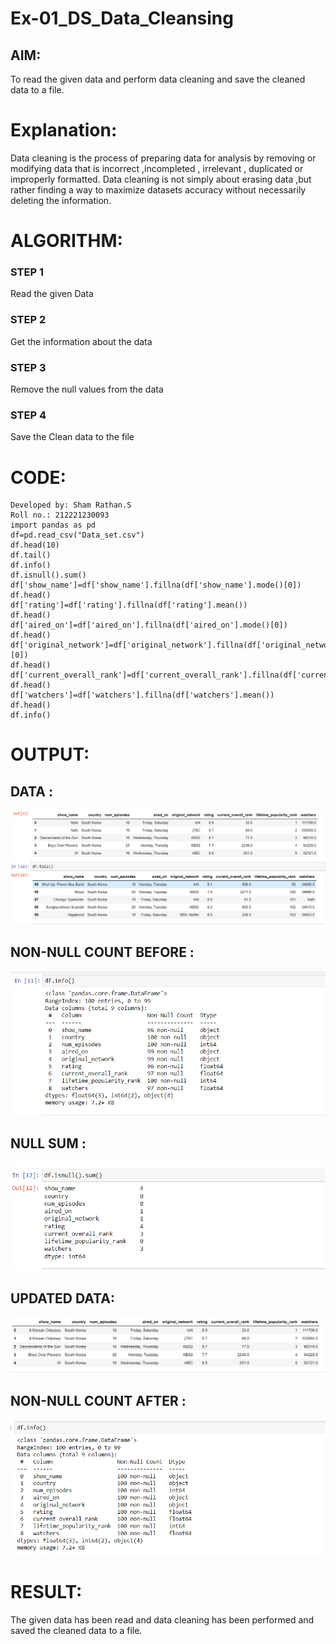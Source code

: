 # Ex-01_DS_Data_Cleansing
## AIM:
To read the given data and perform data cleaning and save the cleaned data to a file. 
# Explanation:
Data cleaning is the process of preparing data for analysis by removing or modifying data that is incorrect ,incompleted , irrelevant , duplicated or improperly formatted. 
Data cleaning is not simply about erasing data ,but rather finding a way to maximize datasets accuracy without necessarily deleting the information. 
# ALGORITHM:
### STEP 1
Read the given Data
### STEP 2
Get the information about the data
### STEP 3
Remove the null values from the data
### STEP 4
Save the Clean data to the file
# CODE:
~~~
Developed by: Sham Rathan.S
Roll no.: 212221230093
import pandas as pd
df=pd.read_csv("Data_set.csv")
df.head(10)
df.tail()
df.info()
df.isnull().sum()
df['show_name']=df['show_name'].fillna(df['show_name'].mode()[0])
df.head()
df['rating']=df['rating'].fillna(df['rating'].mean())
df.head()
df['aired_on']=df['aired_on'].fillna(df['aired_on'].mode()[0])
df.head()
df['original_network']=df['original_network'].fillna(df['original_network'].mode()[0])
df.head()
df['current_overall_rank']=df['current_overall_rank'].fillna(df['current_overall_rank'].mean())
df.head()
df['watchers']=df['watchers'].fillna(df['watchers'].mean())
df.head()
df.info()
~~~
# OUTPUT:
## DATA :
![Output](./out1.png)
## NON-NULL COUNT BEFORE :
![Output](./out2.png)
## NULL SUM :
![Output](./out3.png)
## UPDATED DATA:
![Output](./out4.png)
## NON-NULL COUNT AFTER :
![Output](./out5.png)
# RESULT:
The given data has been read and data cleaning has been performed and saved the cleaned data to a file.

